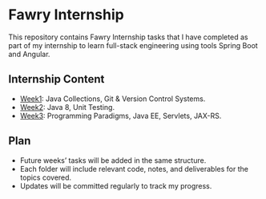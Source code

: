 # Fawry Internship

This repository contains Fawry Internship tasks that I have completed as part of my internship to learn full-stack engineering using tools Spring Boot and Angular.

## Internship Content
- [Week1](https://github.com/emandeyab/Fawry-Internship/tree/main/week1): Java Collections, Git & Version Control Systems.
- [Week2](https://github.com/emandeyab/Fawry-Internship/tree/main/week2): Java 8, Unit Testing.
- [Week3](https://github.com/emandeyab/Fawry-Internship/tree/main/week3): Programming Paradigms, Java EE, Servlets, JAX-RS.


## Plan
- Future weeks’ tasks will be added in the same structure.
- Each folder will include relevant code, notes, and deliverables for the topics covered.
- Updates will be committed regularly to track my progress.

